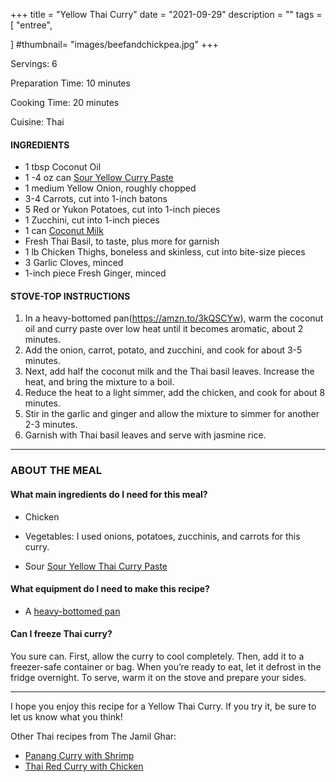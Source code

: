 +++
title = "Yellow Thai Curry"
date = "2021-09-29"
description = ""
tags = [
    "entree",
   
]
#thumbnail= "images/beefandchickpea.jpg"
+++

Servings: 6 <!--more-->

Preparation Time: 10 minutes 

Cooking Time: 20 minutes

Cuisine: Thai 

#### INGREDIENTS 

* 1 tbsp Coconut Oil 
* 1 -4 oz can [Sour Yellow Curry Paste](https://amzn.to/2XUUbLX)
* 1 medium Yellow Onion, roughly chopped
* 3-4 Carrots, cut into 1-inch batons 
* 5 Red or Yukon Potatoes, cut into 1-inch pieces
* 1 Zucchini, cut into 1-inch pieces
* 1 can [Coconut Milk](https://amzn.to/3uukipb)
* Fresh Thai Basil, to taste, plus more for garnish 
* 1 lb Chicken Thighs, boneless and skinless, cut into bite-size pieces 
* 3 Garlic Cloves, minced
* 1-inch piece Fresh Ginger, minced 

#### STOVE-TOP INSTRUCTIONS

1. In a heavy-bottomed pan(https://amzn.to/3kQSCYw), warm the coconut oil and curry paste over low heat until it becomes aromatic, about 2 minutes. 
2. Add the onion, carrot, potato, and zucchini, and cook for about 3-5 minutes. 
3. Next, add half the coconut milk and the Thai basil leaves. Increase the heat, and bring the mixture to a boil. 
4. Reduce the heat to a light simmer, add the chicken, and cook for about 8 minutes. 
5. Stir in the garlic and ginger and allow the mixture to simmer for another 2-3 minutes. 
6. Garnish with Thai basil leaves and serve with jasmine rice.

 ----

### ABOUT THE MEAL

#### What main ingredients do I need for this meal?

* Chicken 

* Vegetables: I used onions, potatoes, zucchinis, and carrots for this curry. 

* Sour [Sour Yellow Thai Curry Paste](https://amzn.to/2XUUbLX)

#### What equipment do I need to make this recipe?

* A [heavy-bottomed pan](https://amzn.to/3kQSCYw) 

#### Can I freeze Thai curry?
You sure can. First, allow the curry to cool completely. Then, add it to a freezer-safe container or bag. When you’re ready to eat, let it defrost in the fridge overnight. To serve, warm it on the stove and prepare your sides.

----

I hope you enjoy this recipe for a Yellow Thai Curry. If you try it, be sure to let us know what you think!

Other Thai recipes from The Jamil Ghar:
* [Panang Curry with Shrimp](https://www.jamilghar.com/recipe/shrimp_panang_curry/)
* [Thai Red Curry with Chicken](https://www.jamilghar.com/recipe/thai_red_curry/)
